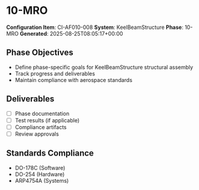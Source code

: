 # 10-MRO

**Configuration Item**: CI-AF010-008
**System**: KeelBeamStructure
**Phase**: 10-MRO
**Generated**: 2025-08-25T08:05:17+00:00

## Phase Objectives
- Define phase-specific goals for KeelBeamStructure structural assembly
- Track progress and deliverables
- Maintain compliance with aerospace standards

## Deliverables
- [ ] Phase documentation
- [ ] Test results (if applicable)
- [ ] Compliance artifacts
- [ ] Review approvals

## Standards Compliance
- DO-178C (Software)
- DO-254 (Hardware)
- ARP4754A (Systems)

